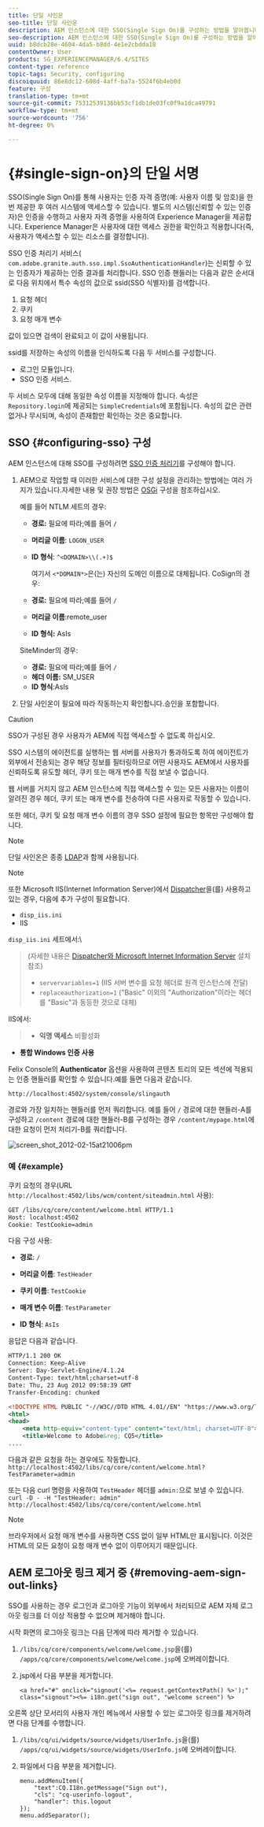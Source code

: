 ```yaml
---
title: 단일 사인온
seo-title: 단일 사인온
description: AEM 인스턴스에 대한 SSO(Single Sign On)를 구성하는 방법을 알아봅니다.
seo-description: AEM 인스턴스에 대한 SSO(Single Sign On)를 구성하는 방법을 알아봅니다.
uuid: b8dcb28e-4604-4da5-b8dd-4e1e2cbdda18
contentOwner: User
products: SG_EXPERIENCEMANAGER/6.4/SITES
content-type: reference
topic-tags: Security, configuring
discoiquuid: 86e8dc12-608d-4aff-ba7a-5524f6b4eb0d
feature: 구성
translation-type: tm+mt
source-git-commit: 75312539136bb53cf1db1de03fc0f9a1dca49791
workflow-type: tm+mt
source-wordcount: '756'
ht-degree: 0%

---
```



# {#single-sign-on}의 단일 서명

SSO(Single Sign On)를 통해 사용자는 인증 자격 증명(예: 사용자 이름 및 암호)을 한 번 제공한 후 여러 시스템에 액세스할 수 있습니다. 별도의 시스템(신뢰할 수 있는 인증자)은 인증을 수행하고 사용자 자격 증명을 사용하여 Experience Manager을 제공합니다. Experience Manager은 사용자에 대한 액세스 권한을 확인하고 적용합니다(즉, 사용자가 액세스할 수 있는 리소스를 결정합니다).

SSO 인증 처리기 서비스( `com.adobe.granite.auth.sso.impl.SsoAuthenticationHandler`)는 신뢰할 수 있는 인증자가 제공하는 인증 결과를 처리합니다. SSO 인증 핸들러는 다음과 같은 순서대로 다음 위치에서 특수 속성의 값으로 ssid(SSO 식별자)를 검색합니다.

1. 요청 헤더
1. 쿠키
1. 요청 매개 변수

값이 있으면 검색이 완료되고 이 값이 사용됩니다.

ssid를 저장하는 속성의 이름을 인식하도록 다음 두 서비스를 구성합니다.

* 로그인 모듈입니다.
* SSO 인증 서비스.

두 서비스 모두에 대해 동일한 속성 이름을 지정해야 합니다. 속성은 `Repository.login`에 제공되는 `SimpleCredentials`에 포함됩니다. 속성의 값은 관련 없거나 무시되며, 속성이 존재함만 확인하는 것은 중요합니다.

## SSO {#configuring-sso} 구성

AEM 인스턴스에 대해 SSO를 구성하려면 [SSO 인증 처리기](/help/sites-deploying/osgi-configuration-settings.md#adobegranitessoauthenticationhandler)를 구성해야 합니다.

1. AEM으로 작업할 때 이러한 서비스에 대한 구성 설정을 관리하는 방법에는 여러 가지가 있습니다.자세한 내용 및 권장 방법은 [OSGi](/help/sites-deploying/configuring-osgi.md) 구성을 참조하십시오.

   예를 들어 NTLM 세트의 경우:

   * **경로:** 필요에 따라;예를 들어  `/`
   * **머리글 이름**:  `LOGON_USER`
   * **ID 형식**:  `^<DOMAIN>\\(.+)$`

      여기서 `<*DOMAIN*>`은(는) 자신의 도메인 이름으로 대체됩니다.
   CoSign의 경우:

   * **경로:** 필요에 따라;예를 들어  `/`
   * **머리글 이름**:remote_user
   * **ID 형식:** AsIs

   SiteMinder의 경우:

   * **경로:** 필요에 따라;예를 들어  `/`
   * **헤더 이름:** SM_USER
   * **ID 형식**:AsIs



1. 단일 사인온이 필요에 따라 작동하는지 확인합니다.승인을 포함합니다.

>[!CAUTION]
>
>SSO가 구성된 경우 사용자가 AEM에 직접 액세스할 수 없도록 하십시오.
>
>SSO 시스템의 에이전트를 실행하는 웹 서버를 사용자가 통과하도록 하여 에이전트가 외부에서 전송되는 경우 해당 정보를 필터링하므로 어떤 사용자도 AEM에서 사용자를 신뢰하도록 유도할 헤더, 쿠키 또는 매개 변수를 직접 보낼 수 없습니다.
>
>웹 서버를 거치지 않고 AEM 인스턴스에 직접 액세스할 수 있는 모든 사용자는 이름이 알려진 경우 헤더, 쿠키 또는 매개 변수를 전송하여 다른 사용자로 작동할 수 있습니다.
>
>또한 헤더, 쿠키 및 요청 매개 변수 이름의 경우 SSO 설정에 필요한 항목만 구성해야 합니다.


>[!NOTE]
>
>단일 사인온은 종종 [LDAP](/help/sites-administering/ldap-config.md)과 함께 사용됩니다.

>[!NOTE]
>
>또한 Microsoft IIS(Internet Information Server)에서 [Dispatcher](https://helpx.adobe.com/experience-manager/dispatcher/using/dispatcher.html)을(를) 사용하고 있는 경우, 다음에 추가 구성이 필요합니다.
>
>* `disp_iis.ini`
>* IIS

>
>
`disp_iis.ini` 세트에서:\
>(자세한 내용은 [Dispatcher와 Microsoft Internet Information Server](https://helpx.adobe.com/experience-manager/dispatcher/using/dispatcher-install.html#microsoft-internet-information-server) 설치 참조)
>
>* `servervariables=1` (IIS 서버 변수를 요청 헤더로 원격 인스턴스에 전달)
>* `replaceauthorization=1` (&quot;Basic&quot; 이외의 &quot;Authorization&quot;이라는 헤더를 &quot;Basic&quot;과 동등한 것으로 대체)

>
>
IIS에서:
>
>* **익명 액세스** 비활성화
   >
   >
* **통합 Windows 인증 사용**

>



Felix Console의 **Authenticator** 옵션을 사용하여 콘텐츠 트리의 모든 섹션에 적용되는 인증 핸들러를 확인할 수 있습니다.예를 들면 다음과 같습니다.

`http://localhost:4502/system/console/slingauth`

경로와 가장 일치하는 핸들러를 먼저 쿼리합니다. 예를 들어 `/` 경로에 대한 핸들러-A를 구성하고 `/content` 경로에 대한 핸들러-B를 구성하는 경우 `/content/mypage.html`에 대한 요청이 먼저 처리기-B를 쿼리합니다.

![screen_shot_2012-02-15at21006pm](assets/screen_shot_2012-02-15at21006pm.png)

### 예 {#example}

쿠키 요청의 경우(URL `http://localhost:4502/libs/wcm/content/siteadmin.html` 사용):

```xml
GET /libs/cq/core/content/welcome.html HTTP/1.1
Host: localhost:4502
Cookie: TestCookie=admin
```

다음 구성 사용:

* **경로**: `/`

* **머리글 이름**:  `TestHeader`

* **쿠키 이름**:  `TestCookie`

* **매개 변수 이름**:  `TestParameter`

* **ID 형식**:  `AsIs`

응답은 다음과 같습니다.

```xml
HTTP/1.1 200 OK
Connection: Keep-Alive
Server: Day-Servlet-Engine/4.1.24 
Content-Type: text/html;charset=utf-8
Date: Thu, 23 Aug 2012 09:58:39 GMT
Transfer-Encoding: chunked

<!DOCTYPE HTML PUBLIC "-//W3C//DTD HTML 4.01//EN" "https://www.w3.org/TR/html4/strict.dtd">
<html>
<head>
    <meta http-equiv="content-type" content="text/html; charset=UTF-8">
    <title>Welcome to Adobe&reg; CQ5</title>
....
```

다음과 같은 요청을 하는 경우에도 작동합니다.\
`http://localhost:4502/libs/cq/core/content/welcome.html?TestParameter=admin`

또는 다음 curl 명령을 사용하여 `TestHeader` 헤더를 `admin:`으로 보낼 수 있습니다.\
`curl -D - -H "TestHeader: admin" http://localhost:4502/libs/cq/core/content/welcome.html`

>[!NOTE]
>
>브라우저에서 요청 매개 변수를 사용하면 CSS 없이 일부 HTML만 표시됩니다. 이것은 HTML의 모든 요청이 요청 매개 변수 없이 이루어지기 때문입니다.

## AEM 로그아웃 링크 제거 중 {#removing-aem-sign-out-links}

SSO를 사용하는 경우 로그인과 로그아웃 기능이 외부에서 처리되므로 AEM 자체 로그아웃 링크를 더 이상 적용할 수 없으며 제거해야 합니다.

시작 화면의 로그아웃 링크는 다음 단계에 따라 제거할 수 있습니다.

1. `/libs/cq/core/components/welcome/welcome.jsp`을(를) `/apps/cq/core/components/welcome/welcome.jsp`에 오버레이합니다.
1. jsp에서 다음 부분을 제거합니다.

   `<a href="#" onclick="signout('<%= request.getContextPath() %>');" class="signout"><%= i18n.get("sign out", "welcome screen") %>`

오른쪽 상단 모서리의 사용자 개인 메뉴에서 사용할 수 있는 로그아웃 링크를 제거하려면 다음 단계를 수행합니다.

1. `/libs/cq/ui/widgets/source/widgets/UserInfo.js`을(를) `/apps/cq/ui/widgets/source/widgets/UserInfo.js`에 오버레이합니다.

1. 파일에서 다음 부분을 제거합니다.

   ```
   menu.addMenuItem({
       "text":CQ.I18n.getMessage("Sign out"),
       "cls": "cq-userinfo-logout",
       "handler": this.logout
   });
   menu.addSeparator();
   ```

